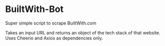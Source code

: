 # BuiltWith-Bot

Super simple script to scrape BuiltWith.com

Takes an input URL and returns an object of the tech stack of that website. Uses Cheerio and Axios as dependencies only. 

